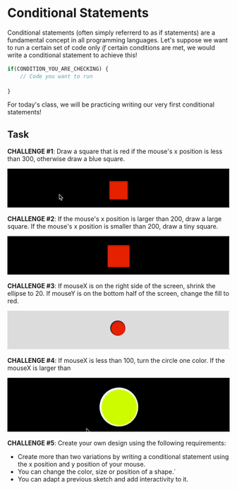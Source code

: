  # Conditional Statements
Conditional statements (often simply referrerd to as if statements) are a fundamental concept in all programming languages. Let's suppose we want to run a certain set of code only *if* certain conditions are met, we would write a conditional statement to achieve this!
```javascript
if(CONDITION_YOU_ARE_CHECKING) {
	// Code you want to run

}
```

For today's class, we will be practicing writing our very first conditional statements!
## Task
**CHALLENGE #1**: Draw a square that is red if the mouse's x position is less than 300, otherwise draw a blue square.

![](Problem1.gif)

**CHALLENGE #2**: If the mouse's x position is larger than 200, draw a large square. If the mouse's x position is smaller than 200, draw a tiny square.

![](Problem2.gif)

**CHALLENGE #3**: If mouseX is on the right side of the screen, shrink the ellipse to 20. If mouseY is on the bottom half of the screen, change the fill to red.

![](Problem3.gif)

**CHALLENGE #4**: If mouseX is less than 100, turn the circle one color. If the mouseX is larger than 

![](Problem4.gif)

**CHALLENGE #5**: Create your own design using the following requirements:
- Create more than two variations by writing a conditional statement using the x position and y position of your mouse.
- You can change the color, size or position of a shape.`
- You can adapt a previous sketch and add interactivity to it.
